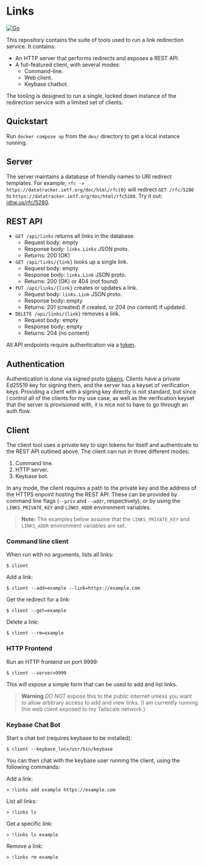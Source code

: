 # Links
[![Go](https://github.com/jdtw/links/actions/workflows/test.yml/badge.svg?branch=main)](https://github.com/jdtw/links/actions/workflows/test.yml)

This repository contains the suite of tools used to run a link redirection service. It contains:

* An HTTP server that performs redirects and exposes a REST API.
* A full-featured client, with several modes:
  * Command-line.
  * Web client.
  * Keybase chatbot.

The tooling is designed to run a single, locked down instance of the redirection service with a limited set of clients.

## Quickstart

Run `docker compose up` from the `dev/` directory to get a local instance running.

## Server

The server maintains a database of friendly names to URI redirect templates. For example, `rfc -> https://datatracker.ietf.org/doc/html/rfc{0}` will redirect `GET /rfc/5280` to `https://datatracker.ietf.org/doc/html/rfc5280`. Try it out: [jdtw.us/rfc/5280](https://jdtw.us/rfc/5280).

## REST API

* `GET /api/links` returns all links in the database.
  * Request body: empty
  * Response body: `links.Links` JSON proto.
  * Returns: 200 (OK)
* `GET /api/links/{link}` looks up a single link.
  * Request body: empty
  * Response body: `links.Link` JSON proto.
  * Returns: 200 (OK) or 404 (not found)
* `PUT /api/links/{link}` creates or updates a link.
  * Request body: `links.Link` JSON proto.
  * Response body: empty
  * Returns: 201 (created) if created, or 204 (no content) if updated.
* `DELETE /api/links/{link}` removes a link.
  * Request body: empty
  * Response body: empty
  * Returns: 204 (no content)

All API endpoints require authentication via a [token](https://github.com/jdtw/token).

## Authentication

Authentication is done via signed proto [tokens](https://github.com/jdtw/token). Clients have a private Ed25519 key for signing them, and the server has a keyset of verification keys. Providing a client with a signing key directly is not standard, but since I control all of the clients for my use case, as well as the verification keyset that the server is provisioned with, it is nice not to have to go through an auth flow.

## Client

The client tool uses a private key to sign tokens for itself and authenticate to the REST API outlined above. The client can run in three different modes:
1. Command line.
1. HTTP server.
1. Keybase bot.

In any mode, the client requires a path to the private key and the address of the HTTPS enpoint hosting the REST API. These can be provided by command line flags (`--priv` and `--addr`, respectively), or by using the `LINKS_PRIVATE_KEY` and `LINKS_ADDR` environment variables.

> **Note:**
> The examples below assume that the `LINKS_PRIVATE_KEY` and `LINKS_ADDR` environment variables are set.

### Command line client

When run with no arguments, lists all links:
```
$ client
```

Add a link:
```
$ client --add=example --link=https://example.com
```

Get the redirect for a link:
```
$ client --get=example
```

Delete a link:
```
$ client --rm=example
```

### HTTP Frontend

Run an HTTP frontend on port 9999:
```
$ client --server=9999
```

This will expose a simple form that can be used to add and list links.

> **Warning**
> *DO NOT* expose this to the public internet unless you want to allow arbitrary access to add and view links. (I am currently running this web client exposed to my Tailscale network.)

### Keybase Chat Bot

Start a chat bot (requires keybase to be installed):
```
$ client --keybase_loc=/usr/bin/keybase
```

You can then chat with the keybase user running the client, using the following commands:

Add a link:
```
> !links add example https://example.com
```

List all links:
```
> !links ls
```

Get a specific link:
```
> !links ls example
```

Remove a link:
```
> !links rm example
```
